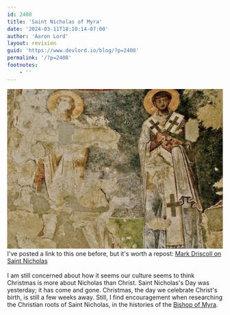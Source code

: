 ```yaml
---
id: 2408
title: 'Saint Nicholas of Myra'
date: '2024-03-11T18:10:14-07:00'
author: 'Aaron Lord'
layout: revision
guid: 'https://www.devlord.io/blog/?p=2408'
permalink: '/?p=2408'
footnotes:
    - ''
---
```


<a href="/assets/img/2011/10/3968932868_bbf6c6a60a_o.jpg"><img src="/assets/img/2011/10/3968932868_bbf6c6a60a_o.jpg?w=300" alt="" border="0" /></a><br />I've posted a link to this one before, but it's worth a repost: <span style="text-decoration:underline;"></span><a href="http://www.theresurgence.org/saint_nicholas">Mark Driscoll on Saint Nicholas</a><br /><br />I am still concerned about how it seems our culture seems to think Christmas is more about Nicholas than Christ.  Saint Nicholas's Day was yesterday; it has come and gone.  Christmas, the day we celebrate Christ's birth, is still a few weeks away.  Still, I find encouragement when researching the Christian roots of Saint Nicholas, in the histories of the <a href="http://www.ewtn.com/library/mary/nicholas.htm">Bishop of Myra</a>.<div class="blogger-post-footer"><img width='1' height='1' src='https://blogger.googleusercontent.com/tracker/2602771351651662379-4456212380443296956?l=mustfollow.blogspot.com' alt='' /></div>